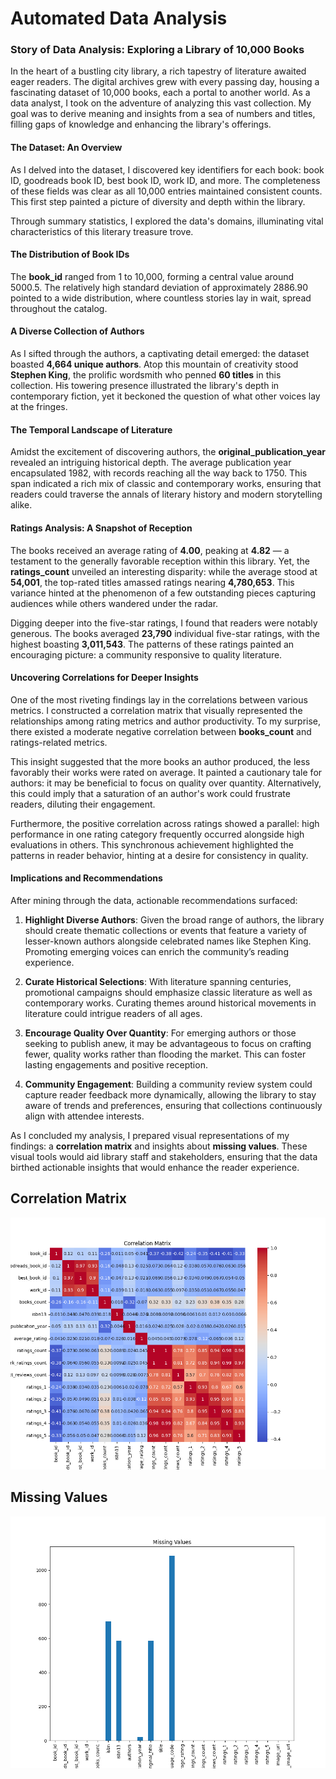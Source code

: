 # Automated Data Analysis

### Story of Data Analysis: Exploring a Library of 10,000 Books

In the heart of a bustling city library, a rich tapestry of literature awaited eager readers. The digital archives grew with every passing day, housing a fascinating dataset of 10,000 books, each a portal to another world. As a data analyst, I took on the adventure of analyzing this vast collection. My goal was to derive meaning and insights from a sea of numbers and titles, filling gaps of knowledge and enhancing the library's offerings.

#### The Dataset: An Overview

As I delved into the dataset, I discovered key identifiers for each book: book ID, goodreads book ID, best book ID, work ID, and more. The completeness of these fields was clear as all 10,000 entries maintained consistent counts. This first step painted a picture of diversity and depth within the library.

Through summary statistics, I explored the data's domains, illuminating vital characteristics of this literary treasure trove.

#### The Distribution of Book IDs

The **book_id** ranged from 1 to 10,000, forming a central value around 5000.5. The relatively high standard deviation of approximately 2886.90 pointed to a wide distribution, where countless stories lay in wait, spread throughout the catalog.

#### A Diverse Collection of Authors

As I sifted through the authors, a captivating detail emerged: the dataset boasted **4,664 unique authors**. Atop this mountain of creativity stood **Stephen King**, the prolific wordsmith who penned **60 titles** in this collection. His towering presence illustrated the library's depth in contemporary fiction, yet it beckoned the question of what other voices lay at the fringes.

#### The Temporal Landscape of Literature

Amidst the excitement of discovering authors, the **original_publication_year** revealed an intriguing historical depth. The average publication year encapsulated 1982, with records reaching all the way back to 1750. This span indicated a rich mix of classic and contemporary works, ensuring that readers could traverse the annals of literary history and modern storytelling alike.

#### Ratings Analysis: A Snapshot of Reception

The books received an average rating of **4.00**, peaking at **4.82** — a testament to the generally favorable reception within this library. Yet, the **ratings_count** unveiled an interesting disparity: while the average stood at **54,001**, the top-rated titles amassed ratings nearing **4,780,653**. This variance hinted at the phenomenon of a few outstanding pieces capturing audiences while others wandered under the radar.

Digging deeper into the five-star ratings, I found that readers were notably generous. The books averaged **23,790** individual five-star ratings, with the highest boasting **3,011,543**. The patterns of these ratings painted an encouraging picture: a community responsive to quality literature.

#### Uncovering Correlations for Deeper Insights

One of the most riveting findings lay in the correlations between various metrics. I constructed a correlation matrix that visually represented the relationships among rating metrics and author productivity. To my surprise, there existed a moderate negative correlation between **books_count** and ratings-related metrics.

This insight suggested that the more books an author produced, the less favorably their works were rated on average. It painted a cautionary tale for authors: it may be beneficial to focus on quality over quantity. Alternatively, this could imply that a saturation of an author's work could frustrate readers, diluting their engagement.

Furthermore, the positive correlation across ratings showed a parallel: high performance in one rating category frequently occurred alongside high evaluations in others. This synchronous achievement highlighted the patterns in reader behavior, hinting at a desire for consistency in quality.

#### Implications and Recommendations

After mining through the data, actionable recommendations surfaced:

1. **Highlight Diverse Authors**: Given the broad range of authors, the library should create thematic collections or events that feature a variety of lesser-known authors alongside celebrated names like Stephen King. Promoting emerging voices can enrich the community’s reading experience.

2. **Curate Historical Selections**: With literature spanning centuries, promotional campaigns should emphasize classic literature as well as contemporary works. Curating themes around historical movements in literature could intrigue readers of all ages.

3. **Encourage Quality Over Quantity**: For emerging authors or those seeking to publish anew, it may be advantageous to focus on crafting fewer, quality works rather than flooding the market. This can foster lasting engagements and positive reception.

4. **Community Engagement**: Building a community review system could capture reader feedback more dynamically, allowing the library to stay aware of trends and preferences, ensuring that collections continuously align with attendee interests.

As I concluded my analysis, I prepared visual representations of my findings: a **correlation matrix** and insights about **missing values**. These visual tools would aid library staff and stakeholders, ensuring that the data birthed actionable insights that would enhance the reader experience.

## Correlation Matrix

![Correlation Matrix](correlation_matrix.png)

## Missing Values

![Missing Values](missing_values.png)

